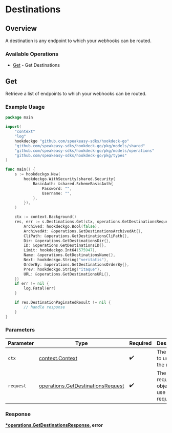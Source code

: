 # Destinations

## Overview

A destination is any endpoint to which your webhooks can be routed.

### Available Operations

* [Get](#get) - Get Destinations

## Get

Retrieve a list of endpoints to which your webhooks can be routed.

### Example Usage

```go
package main

import(
	"context"
	"log"
	hookdeckgo "github.com/speakeasy-sdks/hookdeck-go"
	"github.com/speakeasy-sdks/hookdeck-go/pkg/models/shared"
	"github.com/speakeasy-sdks/hookdeck-go/pkg/models/operations"
	"github.com/speakeasy-sdks/hookdeck-go/pkg/types"
)

func main() {
    s := hookdeckgo.New(
        hookdeckgo.WithSecurity(shared.Security{
            BasicAuth: &shared.SchemeBasicAuth{
                Password: "",
                Username: "",
            },
        }),
    )

    ctx := context.Background()
    res, err := s.Destinations.Get(ctx, operations.GetDestinationsRequest{
        Archived: hookdeckgo.Bool(false),
        ArchivedAt: &operations.GetDestinationsArchivedAt{},
        CliPath: &operations.GetDestinationsCliPath{},
        Dir: &operations.GetDestinationsDir{},
        ID: &operations.GetDestinationsID{},
        Limit: hookdeckgo.Int64(575947),
        Name: &operations.GetDestinationsName{},
        Next: hookdeckgo.String("veritatis"),
        OrderBy: &operations.GetDestinationsOrderBy{},
        Prev: hookdeckgo.String("itaque"),
        URL: &operations.GetDestinationsURL{},
    })
    if err != nil {
        log.Fatal(err)
    }

    if res.DestinationPaginatedResult != nil {
        // handle response
    }
}
```

### Parameters

| Parameter                                                                              | Type                                                                                   | Required                                                                               | Description                                                                            |
| -------------------------------------------------------------------------------------- | -------------------------------------------------------------------------------------- | -------------------------------------------------------------------------------------- | -------------------------------------------------------------------------------------- |
| `ctx`                                                                                  | [context.Context](https://pkg.go.dev/context#Context)                                  | :heavy_check_mark:                                                                     | The context to use for the request.                                                    |
| `request`                                                                              | [operations.GetDestinationsRequest](../../models/operations/getdestinationsrequest.md) | :heavy_check_mark:                                                                     | The request object to use for the request.                                             |


### Response

**[*operations.GetDestinationsResponse](../../models/operations/getdestinationsresponse.md), error**

